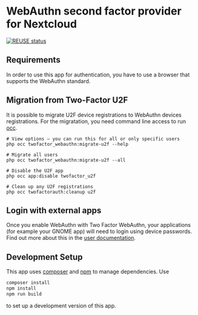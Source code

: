 <!--
  - SPDX-FileCopyrightText: 2016 Nextcloud GmbH and Nextcloud contributors
  - SPDX-License-Identifier: AGPL-3.0-or-later
-->
# WebAuthn second factor provider for Nextcloud

[![REUSE status](https://api.reuse.software/badge/github.com/nextcloud/twofactor_webauthn)](https://api.reuse.software/info/github.com/nextcloud/twofactor_webauthn)

## Requirements

In order to use this app for authentication, you have to use a browser that supports the WebAuthn standard.

## Migration from Two-Factor U2F

It is possible to migrate U2F device registrations to WebAuthn devices registrations. For the migratation, you need command line access to run [occ](https://docs.nextcloud.com/server/stable/admin_manual/configuration_server/occ_command.html).

```shell
# View options – you can run this for all or only specific users
php occ twofactor_webauthn:migrate-u2f --help

# Migrate all users
php occ twofactor_webauthn:migrate-u2f --all

# Disable the U2F app
php occ app:disable twofactor_u2f

# Clean up any U2F registrations
php occ twofactorauth:cleanup u2f
```

## Login with external apps

Once you enable WebAuthn with Two Factor WebAuthn, your applications (for example your GNOME app) will need to login using device passwords. Find out more about this in the [user documentation](https://docs.nextcloud.com/server/stable/user_manual/en/user_2fa.html#using-client-applications-with-two-factor-authentication).

## Development Setup

This app uses [composer](https://getcomposer.org/) and [npm](https://www.npmjs.com/) to manage dependencies. Use

```bash
composer install
npm install
npm run build
```

to set up a development version of this app.
